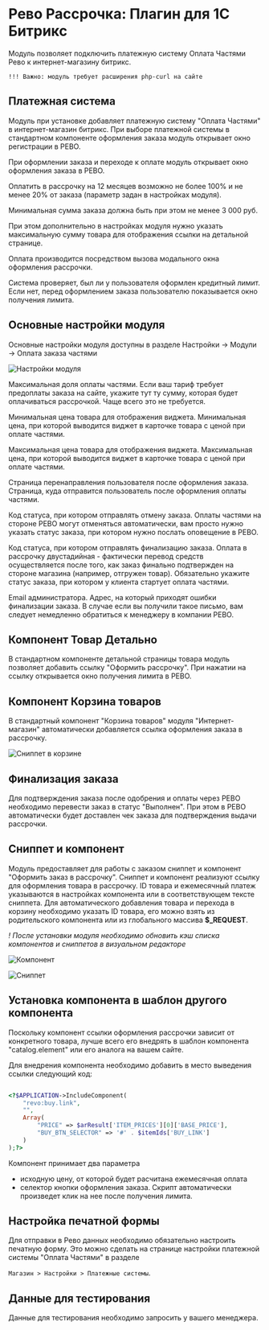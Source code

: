 # Рево Рассрочка: Плагин для 1С Битрикс 

Модуль позволяет подключить платежную систему Оплата Частями Рево к интернет-магазину битрикс. 

```
!!! Важно: модуль требует расширения php-curl на сайте
```

## Платежная система

Модуль при установке добавляет платежную систему "Оплата Частями" в интернет-магазин битрикс.
При выборе платежной системы в стандартном компоненте оформления заказа модуль 
открывает окно регистрации в РЕВО.

При оформлении заказа и переходе к оплате модуль открывает окно оформления заказа в РЕВО.

Оплатить в рассрочку на 12 месяцев возможно не более 100% и не менее 20% от заказа (параметр задан в настройках модуля).

Минимальная сумма заказа должна быть при этом не менее 3 000 руб. 

При этом дополнительно в настройках модуля нужно указать максимальную сумму товара для отображения ссылки на детальной странице.

Оплата производится посредством вызова модального окна оформления рассрочки.

Система проверяет, был ли у пользователя оформлен кредитный лимит. 
Если нет, перед оформлением заказа
пользователю показывается окно получения лимита.

## Основные настройки модуля

Основные настройки модуля доступны в разделе Настройки -> Модули -> Оплата заказа частями

![Настройки модуля](https://i.snipboard.io/HDg8CM.jpg)

Максимальная доля оплаты частями. Если ваш тариф требует предоплаты заказа на сайте, укажите тут ту сумму, которая будет оплачиваться рассрочкой. Чаще всего это не требуется.

Минимальная цена товара для отображения виджета. Минимальная цена, при которой выводится виджет в карточке товара с ценой при оплате частями.

Максимальная цена товара для отображения виджета. Максимальная цена, при которой выводится виджет в карточке товара с ценой при оплате частями.

Страница перенаправления пользователя после оформления заказа. Страница, куда отправится пользователь после оформления оплаты частями.

Код статуса, при котором отправлять отмену заказа. Оплаты частями на стороне РЕВО могут отменяться автоматически, вам просто нужно указать статус заказа, при котором нужно послать оповещение в РЕВО.

Код статуса, при котором отправлять финализацию заказа. Оплата в рассрочку двустадийная - фактически перевод средств осуществляется после того, как заказ финально подтвержден на стороне магазина (например, отгружен товар). Обязательно укажите статус заказа, при котором у клиента стартует оплата частями.

Email администратора. Адрес, на который приходят ошибки финализации заказа. В случае если вы получили такое письмо, вам следует немедленно обратиться к менеджеру в компании РЕВО.

## Компонент Товар Детально

В стандартном компоненте детальной страницы товара модуль позволяет добавить ссылку "Оформить рассрочку".
При нажатии на ссылку открывается окно получения лимита в РЕВО.

## Компонент Корзина товаров

В стандартный компонент "Корзина товаров" модуля "Интернет-магазин" автоматически добавляется 
ссылка оформления заказа в рассрочку.

![Сниппет в корзине](https://i.snag.gy/X6Rc3g.jpg)

## Финализация заказа

Для подтверждения заказа после одобрения и оплаты через РЕВО необходимо
перевести заказ в статус "Выполнен". При этом в РЕВО автоматически будет доставлен чек заказа для подтверждения выдачи рассрочки.

## Сниппет и компонент

Модуль предоставляет для работы с заказом сниппет и компонент "Оформить заказ в рассрочку". 
Сниппет и компонент реализуют ссылку для оформления товара в рассрочку. ID товара и ежемесячный платеж указываются 
в настройках компонента или в соответствующем тексте сниппета. Для автоматического добавления товара и перехода в корзину 
необходимо указать ID товара, его можно взять из родительского компонента или из глобального массива **\$_REQUEST**.

_! После установки модуля необходимо обновить кэш списка компонентов и сниппетов в визуальном редакторе_

![Компонент](https://i.snag.gy/xIP2tJ.jpg)

![Сниппет](https://i.snag.gy/jU8qkD.jpg)

## Установка компонента в шаблон другого компонента

Поскольку компонент ссылки оформления рассрочки зависит от конкретного товара, лучше всего
его внедрять в шаблон компонента "catalog.element" или его аналога на вашем сайте.

Для внедрения компонента необходимо добавить в место выведения ссылки следующий код:

```php

<?$APPLICATION->IncludeComponent(
	"revo:buy.link",
	"",
	Array(
		"PRICE" => $arResult['ITEM_PRICES'][0]['BASE_PRICE'],
		"BUY_BTN_SELECTOR" => '#' . $itemIds['BUY_LINK']
	)
);?>


```

Компонент принимает два параметра 

- исходную цену, от которой будет расчитана ежемесячная оплата
- селектор кнопки оформления заказа. Скрипт автоматически произведет клик на нее после получения лимита.

## Настройка печатной формы

Для отправки в Рево данных необходимо обязательно настроить печатную форму. 
Это можно сделать на странице настройки платежной системы "Оплата Частями" в разделе

`Магазин > Настройки > Платежные системы`.

## Данные для тестирования

Данные для тестирования необходимо запросить у вашего менеджера.
